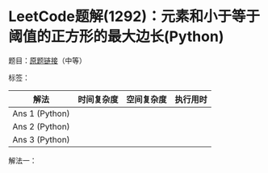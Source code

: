 # LeetCode题解(1292)：元素和小于等于阈值的正方形的最大边长(Python)

题目：[原题链接](https://leetcode-cn.com/problems/maximum-side-length-of-a-square-with-sum-less-than-or-equal-to-threshold/)（中等）

标签：

| 解法           | 时间复杂度 | 空间复杂度 | 执行用时 |
| -------------- | ---------- | ---------- | -------- |
| Ans 1 (Python) |            |            |          |
| Ans 2 (Python) |            |            |          |
| Ans 3 (Python) |            |            |          |

解法一：

